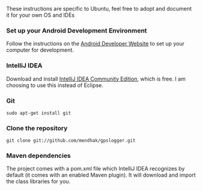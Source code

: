 
These instructions are specific to Ubuntu, feel free to adopt and document it for your own OS and IDEs
                                                                                 
### Set up your Android Development Environment                                  
                                                                                 
Follow the instructions on the [Android Developer Website](http://developer.android.com/sdk/installing/index.html) to set up your computer for development.
                                                                                 
### IntelliJ IDEA                                                                
                                                                                 
Download and install [IntelliJ IDEA Community Edition](http://www.jetbrains.com/idea/download/index.html), which is free.  I am choosing to use this instead of Eclipse.
                                                                                 
### Git                                                                          
                                                                                 
    sudo apt-get install git                                                     
                                                                                 
### Clone the repository                                                         
                                                                                 
    git clone git://github.com/mendhak/gpslogger.git                             
                                                                                 
### Maven dependencies                                                           
                                                                                 
The project comes with a pom.xml file which IntelliJ IDEA recognizes by default (it comes with an enabled Maven plugin). It will download and import the class libraries for you.

